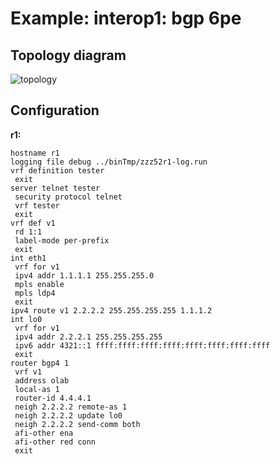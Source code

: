 # Example: interop1: bgp 6pe

## **Topology diagram**

![topology](/img/intop1-bgp18.tst.png)

## **Configuration**

**r1:**
```
hostname r1
logging file debug ../binTmp/zzz52r1-log.run
vrf definition tester
 exit
server telnet tester
 security protocol telnet
 vrf tester
 exit
vrf def v1
 rd 1:1
 label-mode per-prefix
 exit
int eth1
 vrf for v1
 ipv4 addr 1.1.1.1 255.255.255.0
 mpls enable
 mpls ldp4
 exit
ipv4 route v1 2.2.2.2 255.255.255.255 1.1.1.2
int lo0
 vrf for v1
 ipv4 addr 2.2.2.1 255.255.255.255
 ipv6 addr 4321::1 ffff:ffff:ffff:ffff:ffff:ffff:ffff:ffff
 exit
router bgp4 1
 vrf v1
 address olab
 local-as 1
 router-id 4.4.4.1
 neigh 2.2.2.2 remote-as 1
 neigh 2.2.2.2 update lo0
 neigh 2.2.2.2 send-comm both
 afi-other ena
 afi-other red conn
 exit
```
